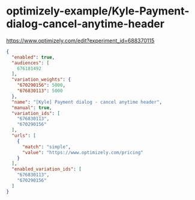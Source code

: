 optimizely-example/Kyle-Payment-dialog-cancel-anytime-header
===========================================================

https://www.optimizely.com/edit?experiment_id=688370115

```json
{
  "enabled": true,
  "audiences": [
    676181492
  ],
  "variation_weights": {
    "670290156": 5000,
    "676830113": 5000
  },
  "name": "[Kyle] Payment dialog - cancel anytime header",
  "manual": true,
  "variation_ids": [
    "676830113",
    "670290156"
  ],
  "urls": [
    {
      "match": "simple",
      "value": "https://www.optimizely.com/pricing"
    }
  ],
  "enabled_variation_ids": [
    "676830113",
    "670290156"
  ]
}
```